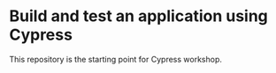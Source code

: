 # Build and test an application using Cypress

This repository is the starting point for Cypress workshop.
